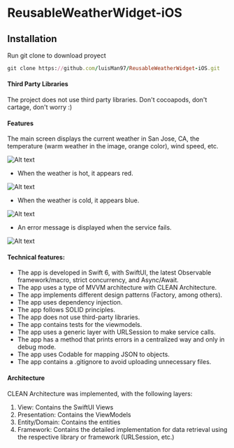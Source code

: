 # ReusableWeatherWidget-iOS

## Installation
Run git clone to download proyect

```ruby
git clone https://github.com/luisMan97/ReusableWeatherWidget-iOS.git
```

#### Third Party Libraries
The project does not use third party libraries. Don't cocoapods, don't cartage, don't worry :)

#### Features
The main screen displays the current weather in San Jose, CA, the temperature (warm weather in the image, orange color), wind speed, etc.

![Alt text](/Resources/warm.gif "warm")

- When the weather is hot, it appears red.

![Alt text](/Resources/hot.png "hot")

- When the weather is cold, it appears blue.

![Alt text](/Resources/cold.png "cold")

- An error message is displayed when the service fails.

![Alt text](/Resources/error.png "error")

#### Technical features:
- The app is developed in Swift 6, with SwiftUI, the latest Observable framework/macro, strict concurrency, and Async/Await.
- The app uses a type of MVVM architecture with CLEAN Architecture.
- The app implements different design patterns (Factory, among others).
- The app uses dependency injection.
- The app follows SOLID principles.
- The app does not use third-party libraries.
- The app contains tests for the viewmodels.
- The app uses a generic layer with URLSession to make service calls.
- The app has a method that prints errors in a centralized way and only in debug mode.
- The app uses Codable for mapping JSON to objects.
- The app contains a .gitignore to avoid uploading unnecessary files.

#### Architecture
CLEAN Architecture was implemented, with the following layers:
1) View: Contains the SwiftUI Views
2) Presentation: Contains the ViewModels
3) Entity/Domain: Contains the entities
4) Framework: Contains the detailed implementation for data retrieval using the respective library or framework (URLSession, etc.)
